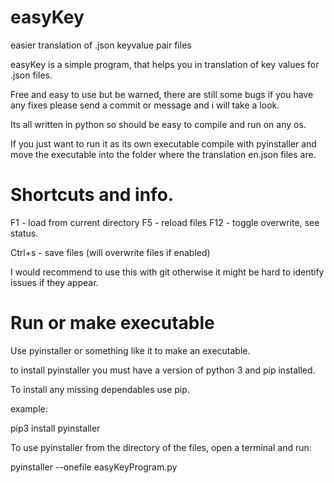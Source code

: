 # easyKey
easier translation of .json keyvalue pair files





easyKey is a simple program, that helps you in translation of key values for .json files.


Free and easy to use but be warned, there are still some bugs if you have any fixes please send a commit or message and i will take a look.

Its all written in python so should be easy to compile and run on any os. 




If you just want to run it as its own executable compile with pyinstaller and move the executable into the folder where the translation en.json files are. 



# Shortcuts and info.


F1 - load from current directory
F5 - reload files
F12 - toggle overwrite, see status. 

Ctrl+s - save files (will overwrite files if enabled)




I would recommend to use this with git otherwise it might be hard to identify issues if they appear.




# Run or make executable

Use pyinstaller or something like it to make an executable.

to install pyinstaller you must have a version of python 3 and pip installed.

To install any missing dependables use pip.

example:

pip3 install pyinstaller


To use pyinstaller from the directory of the files, open a terminal and run:

pyinstaller --onefile easyKeyProgram.py




